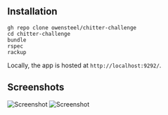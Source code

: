 ## Installation
```
gh repo clone owensteel/chitter-challenge
cd chitter-challenge
bundle
rspec
rackup
```
Locally, the app is hosted at `http://localhost:9292/`.

## Screenshots
![Screenshot](https://i.imgur.com/z3H4VHO.png)
![Screenshot](https://i.imgur.com/9BUjBM7.png)
